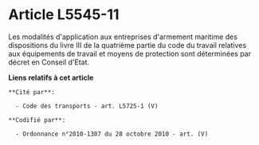 # Article L5545-11

Les modalités d'application aux entreprises d'armement maritime des dispositions du livre III de la quatrième partie du code
du travail relatives aux équipements de travail et moyens de protection sont déterminées par décret en Conseil d'Etat.

**Liens relatifs à cet article**

	**Cité par**:

	  - Code des transports - art. L5725-1 (V)

	**Codifié par**:

	  - Ordonnance n°2010-1307 du 28 octobre 2010 - art. (V)
